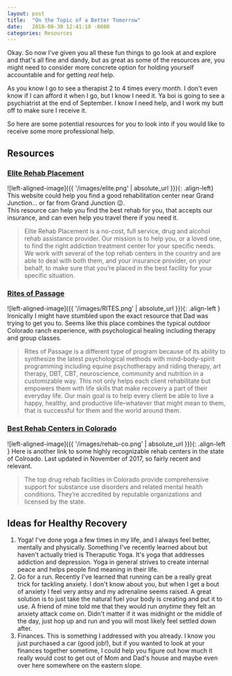 ```yaml
---
layout: post
title:  "On the Topic of a Better Tomorrow"
date:   2018-08-30 12:41:18 -0600
categories: Resources
---
```


Okay. So now I've given you all these fun things to go look at and explore and that's all fine and dandy, but as great as some of the resources are, you might need to consider more concrete option for holding yourself accountable and for getting *real* help.

As you know I go to see a therapist 2 to 4 times every month. I don't even know if I can afford it when I go, but I know I need it. Ya boi is going to see a psychiatrist at the end of September. I know I need help, and I work my butt off to make sure I receive it.

So here are some potential resources for you to look into if you would like to receive some more professional help.

## Resources ##

### [Elite Rehab Placement](https://www.eliterehabplacement.com/) ###
![left-aligned-image]({{ '/images/elite.png' | absolute_url }}){: .align-left}
This website could help you find a good rehabilitation center near Grand Junction... or far from Grand Junction 😉.  
This resource can help you find the best rehab for you, that accepts our insurance, and can even help you travel there if you need it.
> Elite Rehab Placement is a no-cost, full service, drug and alcohol rehab assistance provider. Our mission is to help you, or a loved one, to find the right addiction treatment center for your specific needs. We work with several of the top rehab centers in the country and are able to deal with both them, and your insurance provider, on your behalf, to make sure that you’re placed in the best facility for your specific situation.

### [Rites of Passage](http://www.ritesofpassage.co) ###
![left-aligned-image]({{ '/images/RITES.png' | absolute_url }}){: .align-left }
Ironically I might have stumbled upon the exact resource that Dad was trying to get you to. Seems like this place combines the typical outdoor Colorado ranch experience, with psychological healing including therapy and group classes.  
>Rites of Passage is a different type of program because of its ability to synthesize the latest psychological methods with mind-body-spirit programming including equine psychotherapy and riding therapy, art therapy, DBT, CBT, neuroscience, community and nutrition in a customizable way. This not only helps each client rehabilitate but empowers them with life skills that make recovery a part of their everyday life. Our main goal is to help every client be able to live a happy, healthy, and productive life–whatever that might mean to them, that is successful for them and the world around them.

### [Best Rehab Centers in Colorado](https://www.drugrehab.com/2017/11/15/best-rehab-centers-in-colorado/) ###
![left-aligned-image]({{ '/images/rehab-co.png' | absolute_url }}){: .align-left }
Here is another link to some highly recognizable rehab centers in the state of Colroado. Last updated in November of 2017, so fairly recent and relevant.
>The top drug rehab facilities in Colorado provide comprehensive support for substance use disorders and related mental health conditions. They’re accredited by reputable organizations and licensed by the state.

## Ideas for Healthy Recovery ##

1. Yoga! I've done yoga a few times in my life, and I always feel better, mentally and physically. Something I've recently learned about but haven't actually tried is Theraputic Yoga. It's yoga that addresses addiction and depression. Yoga in general strives to create internal peace and helps people find meaning in their life. 
2. Go for a run. Recently I've learned that running can be a really great trick for tackling anxiety. I don't know about you, but when I get a bout of anxiety I feel very antsy and my adrenaline seems raised. A great solution is to just take the natural fuel your body is creating and put it to use. A friend of mine told me that they would run *anytime* they felt an anxiety attack come on. Didn't matter if it was midnight or the middle of the day, just hop up and run and you will most likely feel settled down after.
3. Finances. This is something I addressed with you already. I know you just purchased a car (good job!), but if you wanted to look at your finances together sometime, I could help you figure out how much it really would cost to get out of Mom and Dad's house and maybe even over here somewhere on the eastern slope.
